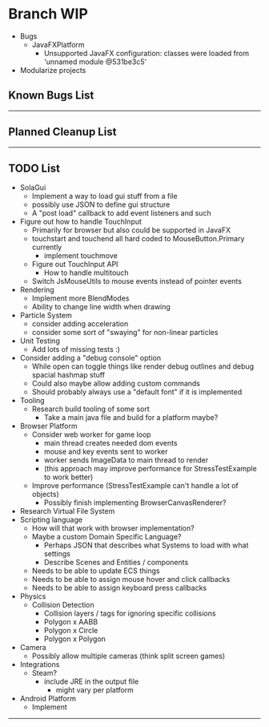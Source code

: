 # Branch WIP
* Bugs
  * JavaFXPlatform
    * Unsupported JavaFX configuration: classes were loaded from 'unnamed module @531be3c5'
* Modularize projects


## Known Bugs List

-----------------------------------------------------------------------------------------------------------------------

## Planned Cleanup List

-----------------------------------------------------------------------------------------------------------------------

## TODO List
* SolaGui
  * Implement a way to load gui stuff from a file
  * possibly use JSON to define gui structure
  * A "post load" callback to add event listeners and such
* Figure out how to handle TouchInput
  * Primarily for browser but also could be supported in JavaFX
  * touchstart and touchend all hard coded to MouseButton.Primary currently
    * implement touchmove
  * Figure out TouchInput API
    * How to handle multitouch
  * Switch JsMouseUtils to mouse events instead of pointer events
* Rendering
  * Implement more BlendModes
  * Ability to change line width when drawing
* Particle System
  * consider adding acceleration
  * consider some sort of "swaying" for non-linear particles
* Unit Testing
  * Add lots of missing tests :)
* Consider adding a "debug console" option
  * While open can toggle things like render debug outlines and debug spacial hashmap stuff
  * Could also maybe allow adding custom commands
  * Should probably always use a "default font" if it is implemented
* Tooling
  * Research build tooling of some sort
    * Take a main java file and build for a platform maybe?
* Browser Platform
  * Consider web worker for game loop
    * main thread creates needed dom events
    * mouse and key events sent to worker
    * worker sends ImageData to main thread to render
    * (this approach may improve performance for StressTestExample to work better)
  * Improve performance (StressTestExample can't handle a lot of objects)
    * Possibly finish implementing BrowserCanvasRenderer?
* Research Virtual File System
* Scripting language
  * How will that work with browser implementation?
  * Maybe a custom Domain Specific Language?
    * Perhaps JSON that describes what Systems to load with what settings
    * Describe Scenes and Entities / components
  * Needs to be able to update ECS things
  * Needs to be able to assign mouse hover and click callbacks
  * Needs to be able to assign keyboard press callbacks
* Physics
  * Collision Detection
    * Collision layers / tags for ignoring specific collisions
    * Polygon x AABB
    * Polygon x Circle
    * Polygon x Polygon
* Camera
  * Possibly allow multiple cameras (think split screen games)
* Integrations
  * Steam?
    * include JRE in the output file
      * might vary per platform
* Android Platform
  * Implement

-----------------------------------------------------------------------------------------------------------------------
